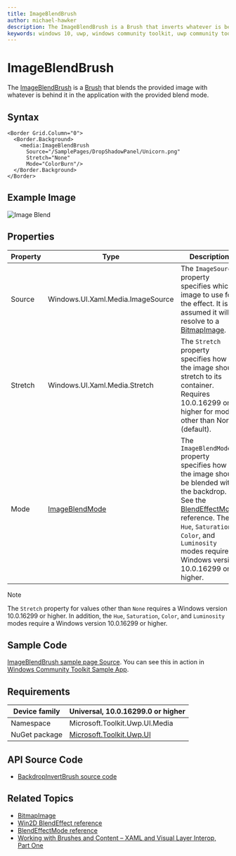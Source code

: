 ```yaml
---
title: ImageBlendBrush
author: michael-hawker
description: The ImageBlendBrush is a Brush that inverts whatever is behind it in the application.
keywords: windows 10, uwp, windows community toolkit, uwp community toolkit, uwp toolkit, brush, backdrop, image, blend
---
```


# ImageBlendBrush

The [ImageBlendBrush](https://docs.microsoft.com/dotnet/api/microsoft.toolkit.uwp.ui.media.imageblendbrush) is a [Brush](https://docs.microsoft.com/uwp/api/windows.ui.xaml.media.brush) that blends the provided image with whatever is behind it in the application with the provided blend mode.

## Syntax

```xaml
<Border Grid.Column="0">
  <Border.Background>
    <media:ImageBlendBrush 
      Source="/SamplePages/DropShadowPanel/Unicorn.png"
      Stretch="None"
      Mode="ColorBurn"/>
  </Border.Background>
</Border>
```

## Example Image

![Image Blend](../resources/images/Brushes/ImageBlend.jpg "Image Blend")

## Properties

| Property | Type | Description |
| -- | -- | -- |
| Source | Windows.UI.Xaml.Media.ImageSource | The `ImageSource` property specifies which image to use for the effect.  It is assumed it will resolve to a [BitmapImage](https://docs.microsoft.com/uwp/api/windows.ui.xaml.media.imaging.bitmapimage). |
| Stretch | Windows.UI.Xaml.Media.Stretch | The `Stretch` property specifies how the image should stretch to its container.  Requires 10.0.16299 or higher for modes other than None (default). |
| Mode | [ImageBlendMode](https://docs.microsoft.com/dotnet/api/microsoft.toolkit.uwp.ui.media.imageblendmode) | The `ImageBlendMode` property specifies how the image should be blended with the backdrop.  See the [BlendEffectMode](http://microsoft.github.io/Win2D/html/T_Microsoft_Graphics_Canvas_Effects_BlendEffectMode.htm) reference.  The `Hue`, `Saturation`, `Color`, and `Luminosity` modes require a Windows version 10.0.16299 or higher. |

> [!NOTE]
> The `Stretch` property for values other than `None` requires a Windows version 10.0.16299 or higher.
> In addition, the `Hue`, `Saturation`, `Color`, and `Luminosity` modes require a Windows version 10.0.16299 or higher.

## Sample Code

[ImageBlendBrush sample page Source](https://github.com/Microsoft/WindowsCommunityToolkit//tree/master/Microsoft.Toolkit.Uwp.SampleApp/SamplePages/ImageBlendBrush). You can see this in action in [Windows Community Toolkit Sample App](https://www.microsoft.com/store/apps/9NBLGGH4TLCQ).

## Requirements

| Device family | Universal, 10.0.16299.0 or higher |
| --- | --- |
| Namespace | Microsoft.Toolkit.Uwp.UI.Media |
| NuGet package | [Microsoft.Toolkit.Uwp.UI](https://www.nuget.org/packages/Microsoft.Toolkit.Uwp.UI/) |

## API Source Code

- [BackdropInvertBrush source code](https://github.com/Microsoft/WindowsCommunityToolkit//blob/master/Microsoft.Toolkit.Uwp.UI/Media/ImageBlendBrush.cs)

## Related Topics

- [BitmapImage](https://docs.microsoft.com/uwp/api/windows.ui.xaml.media.imaging.bitmapimage)
- [Win2D BlendEffect reference](http://microsoft.github.io/Win2D/html/T_Microsoft_Graphics_Canvas_Effects_BlendEffect.htm)
- [BlendEffectMode reference](http://microsoft.github.io/Win2D/html/T_Microsoft_Graphics_Canvas_Effects_BlendEffectMode.htm)
- [Working with Brushes and Content – XAML and Visual Layer Interop, Part One](https://blogs.windows.com/buildingapps/2017/07/18/working-brushes-content-xaml-visual-layer-interop-part-one/#c57zf3bW4ylLlSvJ.97)
